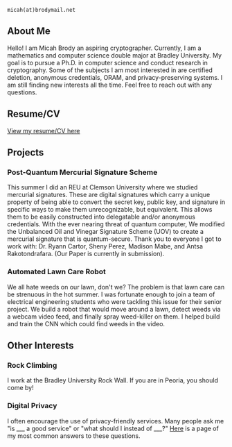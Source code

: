 
`micah(at)brodymail.net`

## About Me
Hello! I am Micah Brody an aspiring cryptographer. Currently, I am a mathematics and computer science double major at Bradley University. My goal is to pursue a Ph.D. in computer science and conduct research in cryptography. Some of the subjects I am most interested in are certified deletion, anonymous credentials, ORAM, and privacy-preserving systems. I am still finding new interests all the time. Feel free to reach out with any questions.

## Resume/CV
[View my resume/CV here](CV-MicahBrody.pdf)


## Projects

### Post-Quantum Mercurial Signature Scheme
This summer I did an REU at Clemson University where we studied mercurial signatures. These are digital signatures which carry a unique property of being able to convert the secret key, public key, and signature in specific ways to make them unrecognizable, but equivalent. This allows them to be easily constructed into delegatable and/or anonymous credentials. With the ever nearing threat of quantum computer, We modified the Unbalanced Oil and Vinegar Signature Scheme (UOV) to create a mercurial signature that is quantum-secure. Thank you to everyone I got to work with: Dr. Ryann Cartor, Sheny Perez, Madison Mabe, and Antsa Rakotondrafara. (Our Paper is currently in submission).
<!-- Insert picture to right of text -->


### Automated Lawn Care Robot
We all hate weeds on our lawn, don't we? The problem is that lawn care can be strenuous in the hot summer. I was fortunate enough to join a team of electrical engineering students who were tackling this issue for their senior project. We build a robot that would move around a lawn, detect weeds via a webcam video feed, and finally spray weed-killer on them. I helped build and train the CNN which could find weeds in the video.

## Other Interests

### Rock Climbing
I work at the Bradley University Rock Wall. If you are in Peoria, you should come by!
<!-- ![climbing](images/climbing.jpg) -->

### Digital Privacy
I often encourage the use of privacy-friendly services. Many people ask me "is \_\_\_ a good service" or "what should I instead of \_\_\_?" [Here](Privacy.md) is a page of my most common answers to these questions.

